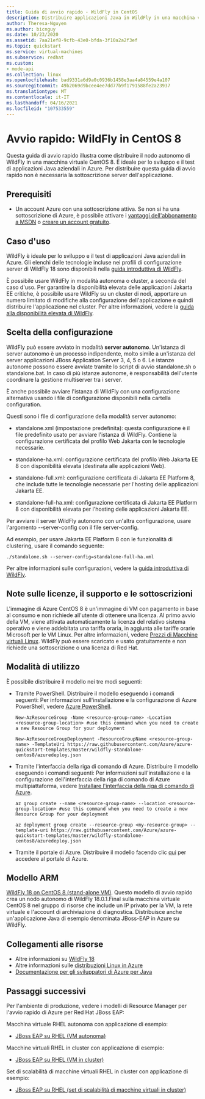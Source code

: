 ```yaml
---
title: Guida di avvio rapido - WildFly in CentOS
description: Distribuire applicazioni Java in WildFly in una macchina virtuale CentOS
author: Theresa-Nguyen
ms.author: bicnguy
ms.date: 10/23/2020
ms.assetid: 7aa21ef8-9cfb-43e0-bfda-3f10a2a2f3ef
ms.topic: quickstart
ms.service: virtual-machines
ms.subservice: redhat
ms.custom:
- mode-api
ms.collection: linux
ms.openlocfilehash: bad9331a6d9a0c0936b1458e3aa4a84559e4a107
ms.sourcegitcommit: 49b2069d9bcee4ee7dd77b9f1791588fe2a23937
ms.translationtype: MT
ms.contentlocale: it-IT
ms.lasthandoff: 04/16/2021
ms.locfileid: "107533559"
---
```

# <a name="quickstart-wildfly-on-centos-8"></a>Avvio rapido: WildFly in CentOS 8

Questa guida di avvio rapido illustra come distribuire il nodo autonomo di WildFly in una macchina virtuale CentOS 8. È ideale per lo sviluppo e il test di applicazioni Java aziendali in Azure. Per distribuire questa guida di avvio rapido non è necessaria la sottoscrizione server dell'applicazione.

## <a name="prerequisites"></a>Prerequisiti

* Un account Azure con una sottoscrizione attiva. Se non si ha una sottoscrizione di Azure, è possibile attivare i [vantaggi dell'abbonamento a MSDN](https://azure.microsoft.com/pricing/member-offers/msdn-benefits-details) o [creare un account gratuito](https://azure.microsoft.com/pricing/free-trial).

## <a name="use-case"></a>Caso d'uso

WildFly è ideale per lo sviluppo e il test di applicazioni Java aziendali in Azure. Gli elenchi delle tecnologie incluse nei profili di configurazione server di WildFly 18 sono disponibili nella [guida introduttiva di WildFly](https://docs.wildfly.org/18/Getting_Started_Guide.html#getting-started-with-wildfly).

È possibile usare WildFly in modalità autonoma o cluster, a seconda del caso d'uso. Per garantire la disponibilità elevata delle applicazioni Jakarta EE critiche, è possibile usare WildFly su un cluster di nodi, apportare un numero limitato di modifiche alla configurazione dell'applicazione e quindi distribuire l'applicazione nel cluster. Per altre informazioni, vedere la [guida alla disponibilità elevata di WildFly](https://docs.wildfly.org/18/High_Availability_Guide.html).

## <a name="configuration-choice"></a>Scelta della configurazione

WildFly può essere avviato in modalità **server autonomo**. Un'istanza di server autonomo è un processo indipendente, molto simile a un'istanza del server applicazioni JBoss Application Server 3, 4, 5 o 6. Le istanze autonome possono essere avviate tramite lo script di avvio standalone.sh o standalone.bat. In caso di più istanze autonome, è responsabilità dell'utente coordinare la gestione multiserver tra i server.

È anche possibile avviare l'istanza di WildFly con una configurazione alternativa usando i file di configurazione disponibili nella cartella configuration.

Questi sono i file di configurazione della modalità server autonomo:

- standalone.xml (impostazione predefinita): questa configurazione è il file predefinito usato per avviare l'istanza di WildFly. Contiene la configurazione certificata del profilo Web Jakarta con le tecnologie necessarie.
   
- standalone-ha.xml: configurazione certificata del profilo Web Jakarta EE 8 con disponibilità elevata (destinata alle applicazioni Web).
   
- standalone-full.xml: configurazione certificata di Jakarta EE Platform 8, che include tutte le tecnologie necessarie per l'hosting delle applicazioni Jakarta EE.

- standalone-full-ha.xml: configurazione certificata di Jakarta EE Platform 8 con disponibilità elevata per l'hosting delle applicazioni Jakarta EE.

Per avviare il server WildFly autonomo con un'altra configurazione, usare l'argomento --server-config con il file server-config.

Ad esempio, per usare Jakarta EE Platform 8 con le funzionalità di clustering, usare il comando seguente:

```
./standalone.sh --server-config=standalone-full-ha.xml
```

Per altre informazioni sulle configurazioni, vedere la [guida introduttiva di WildFly](https://docs.wildfly.org/18/Getting_Started_Guide.html#wildfly-10-configurations).

## <a name="licensing-support-and-subscription-notes"></a>Note sulle licenze, il supporto e le sottoscrizioni

L'immagine di Azure CentOS 8 è un'immagine di VM con pagamento in base al consumo e non richiede all'utente di ottenere una licenza. Al primo avvio della VM, viene attivata automaticamente la licenza del relativo sistema operativo e viene addebitata una tariffa oraria, in aggiunta alle tariffe orarie Microsoft per le VM Linux. Per altre informazioni, vedere [Prezzi di Macchine virtuali Linux](https://azure.microsoft.com/pricing/details/virtual-machines/linux/#linux). WildFly può essere scaricato e usato gratuitamente e non richiede una sottoscrizione o una licenza di Red Hat.

## <a name="how-to-consume"></a>Modalità di utilizzo

È possibile distribuire il modello nei tre modi seguenti:

- Tramite PowerShell. Distribuire il modello eseguendo i comandi seguenti: Per informazioni sull'installazione e la configurazione di Azure PowerShell, vedere [Azure PowerShell](/powershell/azure/).

    ```
    New-AzResourceGroup -Name <resource-group-name> -Location <resource-group-location> #use this command when you need to create a new Resource Group for your deployment
    ```

    ```
    New-AzResourceGroupDeployment -ResourceGroupName <resource-group-name> -TemplateUri https://raw.githubusercontent.com/Azure/azure-quickstart-templates/master/wildfly-standalone-centos8/azuredeploy.json
    ```
    
- Tramite l'interfaccia della riga di comando di Azure. Distribuire il modello eseguendo i comandi seguenti: Per informazioni sull'installazione e la configurazione dell'interfaccia della riga di comando di Azure multipiattaforma, vedere [Installare l'interfaccia della riga di comando di Azure](/cli/azure/install-azure-cli).

    ```
    az group create --name <resource-group-name> --location <resource-group-location> #use this command when you need to create a new Resource Group for your deployment
    ```

    ```
    az deployment group create --resource-group <my-resource-group> --template-uri https://raw.githubusercontent.com/Azure/azure-quickstart-templates/master/wildfly-standalone-centos8/azuredeploy.json
    ```

- Tramite il portale di Azure. Distribuire il modello facendo clic <a href="https://portal.azure.com/#create/Microsoft.Template/uri/https%3A%2F%2Fraw.githubusercontent.com%2FAzure%2Fazure-quickstart-templates%2Fmaster%2Fwildfly-standalone-centos8%2Fazuredeploy.json" target="_blank">qui</a> per accedere al portale di Azure.

## <a name="arm-template"></a>Modello ARM

<a href="https://github.com/Azure/azure-quickstart-templates/tree/master/wildfly-standalone-centos8" target="_blank">WildFly 18 on CentOS 8 (stand-alone VM)</a>. Questo modello di avvio rapido crea un nodo autonomo di WildFly 18.0.1.Final sulla macchina virtuale CentOS 8 nel gruppo di risorse che include un IP privato per la VM, la rete virtuale e l'account di archiviazione di diagnostica. Distribuisce anche un'applicazione Java di esempio denominata JBoss-EAP in Azure su WildFly.

## <a name="resource-links"></a>Collegamenti alle risorse

* Altre informazioni su [WildFly 18](https://docs.wildfly.org/18/)
* Altre informazioni sulle [distribuzioni Linux in Azure](../../linux/endorsed-distros.md)
* [Documentazione per gli sviluppatori di Azure per Java](https://github.com/JasonFreeberg/jboss-on-app-service)

## <a name="next-steps"></a>Passaggi successivi

Per l'ambiente di produzione, vedere i modelli di Resource Manager per l'avvio rapido di Azure per Red Hat JBoss EAP:

Macchina virtuale RHEL autonoma con applicazione di esempio:

*  <a href="https://github.com/Azure/azure-quickstart-templates/tree/master/jboss-eap-standalone-rhel" target="_blank"> JBoss EAP su RHEL (VM autonoma)</a>

Macchine virtuali RHEL in cluster con applicazione di esempio:

* <a href="https://github.com/Azure/azure-quickstart-templates/tree/master/jboss-eap-clustered-multivm-rhel" target="_blank"> JBoss EAP su RHEL (VM in cluster)</a>

Set di scalabilità di macchine virtuali RHEL in cluster con applicazione di esempio:

* <a href="https://github.com/Azure/azure-quickstart-templates/tree/master/jboss-eap-clustered-vmss-rhel" target="_blank"> JBoss EAP su RHEL (set di scalabilità di macchine virtuali in cluster)</a>
